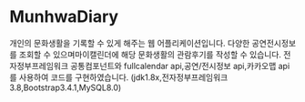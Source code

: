 # MunhwaDiary
개인의 문화생활을 기록할 수 있게 해주는 웹 어플리케이션입니다.
다양한 공연전시정보를 조회할 수 있으며마이캘린더에 해당 문화생활의 관람후기를 작성할 수 있습니다.
전자정부프레임워크 공통컴포넌트와 fullcalendar api,공연/전시정보 api,카카오맵 api를 사용하여 코드를 구현하였습니다.
(jdk1.8x,전자정부프레임워크3.8,Bootstrap3.4.1,MySQL8.0)
